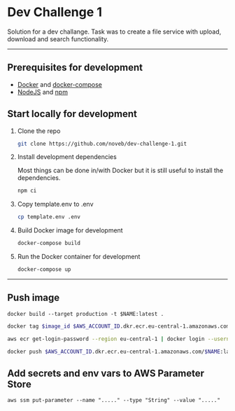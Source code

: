 # Dev Challenge 1

Solution for a dev challange. Task was to create a file service with upload, download and search functionality.

---
## Prerequisites for development

* [Docker](https://www.docker.com/products/docker-desktop) and [docker-compose](https://docs.docker.com/compose/)
* [NodeJS](https://nodejs.org/en/) and [npm](https://www.npmjs.com/)

## Start locally for development

1. Clone the repo

    ```bash
    git clone https://github.com/noveb/dev-challenge-1.git
    ```

2. Install development dependencies

    Most things can be done in/with Docker but it is still useful to install the dependencies. 
    
    ```bash
    npm ci
    ```

3. Copy template.env to .env

    ```bash
    cp template.env .env
    ```

4. Build Docker image for development

    ```bash
    docker-compose build
    ```

5. Run the Docker container for development

    ```bash
    docker-compose up
    ```

---

## Push image

```
docker build --target production -t $NAME:latest .
```

```sh
docker tag $image_id $AWS_ACCOUNT_ID.dkr.ecr.eu-central-1.amazonaws.com/$NAME:latest
```

```sh
aws ecr get-login-password --region eu-central-1 | docker login --username AWS --password-stdin $AWS_ACCOUNT_ID.dkr.ecr.eu-central-1.amazonaws.com
```

```sh
docker push $AWS_ACCOUNT_ID.dkr.ecr.eu-central-1.amazonaws.com/$NAME:latest
```

## Add secrets and env vars to AWS Parameter Store

```
aws ssm put-parameter --name "....." --type "String" --value "....."
```